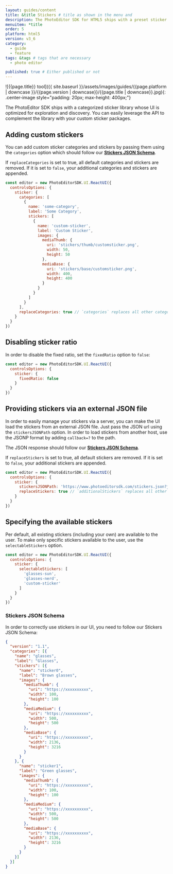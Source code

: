 ```yaml
---
layout: guides/content
title: &title Stickers # title as shown in the menu and
description: The PhotoEditor SDK for HTML5 ships with a preset sticker library containing emoticons and shapes. Learn how to add custom sticker packages to the library.
menuitem: *title
order: 5
platform: html5
version: v3_6
category:
  - guide
  - feature
tags: &tags # tags that are necessary
  - photo editor

published: true # Either published or not
---
```

![{{page.title}} tool]({{ site.baseurl }}/assets/images/guides/{{page.platform | downcase }}/{{page.version | downcase}}/{{page.title | downcase}}.jpg){: .center-image style="padding: 20px; max-height: 400px;"}


The PhotoEditor SDK ships with a categorized sticker library whose UI is optimized for exploration and discovery. You can easily leverage the API to complement the library with your custom sticker packages.

## Adding custom stickers

You can add custom sticker categories and stickers by passing them using the `categories` option
which should follow our [__Stickers JSON Schema__](#stickers-json-schema).

If `replaceCategories` is set to true, all default categories and stickers are removed. If it is
set to `false`, your additional categories and stickers are appended.

```js
const editor = new PhotoEditorSDK.UI.ReactUI({
  controlsOptions: {
    sticker: {
      categories: [
        {
          name: 'some-category',
          label: 'Some Category',
          stickers: [
            {
              name: 'custom-sticker',
              label: 'Custom Sticker',
              images: {
                mediaThumb: {
                  uri: 'stickers/thumb/customsticker.png',
                  width: 50,
                  height: 50
                },
                mediaBase: {
                  uri: 'stickers/base/customsticker.png',
                  width: 400,
                  height: 400
                }
              }
            }
          ]
        }
      ],
      replaceCategories: true // `categories` replaces all other categories / stickers
    }
  }
})
```

## Disabling sticker ratio

In order to disable the fixed ratio, set the `fixedRatio` option to `false`:

```js
const editor = new PhotoEditorSDK.UI.ReactUI({
  controlsOptions: {
    sticker: {
      fixedRatio: false
    }
  }
})
```

## Providing stickers via an external JSON file

In order to easily manage your stickers via a server, you can make the UI load the stickers from an
external JSON file. Just pass the JSON url using the `stickersJSONPath` option. In order to load
stickers from another host, use the JSONP format by adding `callback=?` to the path.

The JSON response should follow our [__Stickers JSON Schema__](#stickers-json-schema).

If `replaceStickers` is set to true, all default stickers are
removed. If it is set to `false`, your additional stickers are appended.

```js
const editor = new PhotoEditorSDK.UI.ReactUI({
  controlsOptions: {
    sticker: {
      stickersJSONPath: 'https://www.photoeditorsdk.com/stickers.json?jsoncallback=?', // Treated as JSONP request
      replaceStickers: true // `additionalStickers` replaces all other stickers
    }
  }
})
```

## Specifying the available stickers

Per default, all existing stickers (including your own) are available to the user. To make only
specific stickers available to the user, use the `selectableStickers` option.

```js
const editor = new PhotoEditorSDK.UI.ReactUI({
  controlsOptions: {
    sticker: {
      selectableStickers: [
        'glasses-sun',
        'glasses-nerd',
        'custom-sticker'
      ]
    }
  }
})
```

### Stickers JSON Schema

In order to correctly use stickers in our UI, you need to follow our Stickers JSON Schema:

```json
{
  "version": "1.1",
  "categories": [{
    "name": "glasses",
    "label": "Glasses",
    "stickers": [{
      "name": "sticker0",
      "label": "Brown glasses",
      "images": {
        "mediaThumb": {
          "uri": "https://xxxxxxxxxx",
          "width": 100,
          "height": 100
        },
        "mediaMedium": {
          "uri": "https://xxxxxxxxxx",
          "width": 500,
          "height": 500
        },
        "mediaBase": {
          "uri": "https://xxxxxxxxxx",
          "width": 2136,
          "height": 3216
        }
      }
    }, {
      "name": "sticker1",
      "label": "Green glasses",
      "images": {
        "mediaThumb": {
          "uri": "https://xxxxxxxxxx",
          "width": 100,
          "height": 100
        },
        "mediaMedium": {
          "uri": "https://xxxxxxxxxx",
          "width": 500,
          "height": 500
        },
        "mediaBase": {
          "uri": "https://xxxxxxxxxx",
          "width": 2136,
          "height": 3216
        }
      }
    }]
  }]
}
```

